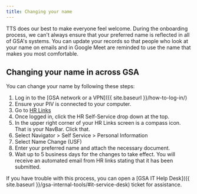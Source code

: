 ```yaml
---
title: Changing your name
---
```


TTS does our best to make everyone feel welcome. During the onboarding process, we can't always ensure that your preferred name is reflected in all of GSA's systems. You can update your records so that people who look at your name on emails and in Google Meet are reminded to use the name that makes you most comfortable.

## Changing your name in across GSA

You can change your name by following these steps:

1. Log in to the [GSA network or a VPN]({{ site.baseurl }}/how-to-log-in/)
1. Ensure your PIV is connected to your computer.
1. Go to [HR Links](https://hrlinks.gsa.gov/)
1. Once logged in, click the HR Self-Service drop down at the top.
1. In the upper right corner of your HR Links screen is a compass icon. That is your NavBar. Click that.
1. Select Navigator > Self Service > Personal Information
1. Select Name Change (USF)
1. Enter your preferred name and attach the necessary document.
1. Wait up to 5 business days for the changes to take effect. You will receive an automated email from HR links stating that it has been submitted.

If you have trouble with this process, you can open a [GSA IT Help Desk]({{ site.baseurl }}/gsa-internal-tools/#it-service-desk) ticket for assistance.
